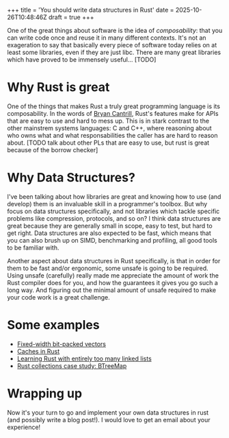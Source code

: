 +++
title = 'You should write data structures in Rust'
date = 2025-10-26T10:48:46Z
draft = true
+++

One of the great things about software is the idea of *composability*: that you can write code once and reuse it in many different contexts. It's not an exageration to say that basically every piece of software today relies on at least some libraries, even if they are just libc. There are many great libraries which have proved to be immensely useful... [TODO]

# Why Rust is great

One of the things that makes Rust a truly great programming language is its composability. In the words of [Bryan Cantrill](https://www.youtube.com/watch?v=HgtRAbE1nBM), Rust's features make for APIs that are easy to use and hard to mess up. This is in stark contrast to the other mainstrem systems languages: C and C++, where reasoning about who owns what and what responsabilities the caller has are hard to reason about. [TODO talk about other PLs that are easy to use, but rust is great because of the borrow checker]

# Why Data Structures?

I've been talking about how libraries are great and knowing how to use (and develop) them is an invaluable skill in a programmer's toolbox. But why focus on data structures specifically, and not libraries which tackle specific problems like compression, protocols, and so on? I think data structures are great because they are generally small in scope, easy to test, but hard to get right. Data structures are also expected to be fast, which means that you can also brush up on SIMD, benchmarking and profiling, all good tools to be familiar with.

Another aspect about data structures in Rust specifically, is that in order for them to be fast and/or ergonomic, some unsafe is going to be required. Using unsafe (carefully) really made me appreciate the amount of work the Rust compiler does for you, and how the guarantees it gives you go such a long way. And figuring out the minimal amount of unsafe required to make your code work is a great challenge.

# Some examples

- [Fixed-width bit-packed vectors](https://lukefleed.xyz/posts/compressed-fixedvec/)
- [Caches in Rust](https://matklad.github.io/2022/06/11/caches-in-rust.html)
- [Learning Rust with entirely too many linked lists](https://rust-unofficial.github.io/too-many-lists/)
- [Rust collections case study: BTreeMap](https://faultlore.com/blah/rust-btree-case/)

# Wrapping up

Now it's your turn to go and implement your own data structures in rust (and possibly write a blog post!). I would love to get an email about your experience!

